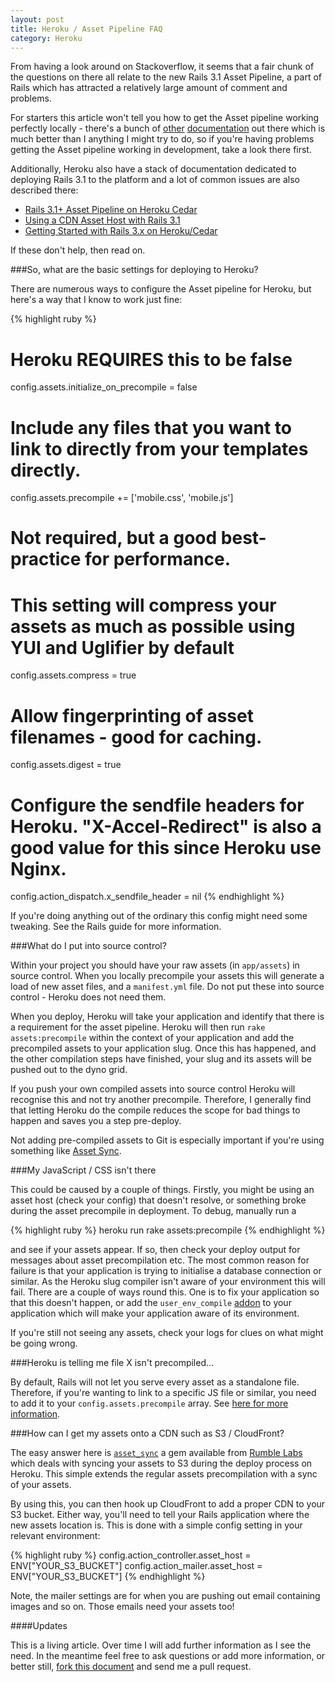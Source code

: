 ```yaml
---
layout: post
title: Heroku / Asset Pipeline FAQ
category: Heroku
---
```

From having a look around on Stackoverflow, it seems that a fair chunk of the questions on there all relate to the new Rails 3.1 Asset Pipeline, a part of Rails which has attracted a relatively large amount of comment and problems.

For starters this article won't tell you how to get the Asset pipeline working perfectly locally - there's a bunch of [other](http://guides.rubyonrails.org/asset_pipeline.html) [documentation](http://guides.rubyonrails.org/asset_pipeline.html) out there which is much better than I anything I might try to do, so if you're having problems getting the Asset pipeline working in development, take a look there first.

Additionally, Heroku also have a stack of documentation dedicated to deploying Rails 3.1 to the platform and a lot of common issues are also described there:

* [Rails 3.1+ Asset Pipeline on Heroku Cedar](https://devcenter.heroku.com/articles/rails3x-asset-pipeline-cedar)
* [Using a CDN Asset Host with Rails 3.1](https://devcenter.heroku.com/articles/cdn-asset-host-rails31)
* [Getting Started with Rails 3.x on Heroku/Cedar](https://devcenter.heroku.com/articles/rails3)

If these don't help, then read on.

###So, what are the basic settings for deploying to Heroku?

There are numerous ways to configure the Asset pipeline for Heroku, but here's a way that I know to work just fine:

{% highlight ruby %}
# Heroku REQUIRES this to be false
config.assets.initialize_on_precompile = false

# Include any files that you want to link to directly from your templates directly.
config.assets.precompile += ['mobile.css', 'mobile.js']

# Not required, but a good best-practice for performance.
# This setting will compress your assets as much as possible using YUI and Uglifier by default
config.assets.compress = true

# Allow fingerprinting of asset filenames - good for caching.
config.assets.digest = true

# Configure the sendfile headers for Heroku.  "X-Accel-Redirect" is also a good value for this since Heroku use Nginx.
config.action_dispatch.x_sendfile_header = nil
{% endhighlight %}

If you're doing anything out of the ordinary this config might need some tweaking.  See the Rails guide for more information.

###What do I put into source control?

Within your project you should have your raw assets (in `app/assets`) in source control.  When you locally precompile your assets this will generate a load of new asset files, and a `manifest.yml` file.  Do not put these into source control - Heroku does not need them.

When you deploy, Heroku will take your application and identify that there is a requirement for the asset pipeline.  Heroku will then run `rake assets:precompile` within the context of your application and add the precompiled assets to your application slug.  Once this has happened, and the other compilation steps have finished, your slug and its assets will be pushed out to the dyno grid.

If you push your own compiled assets into source control Heroku will recognise this and not try another precompile.  Therefore, I generally find that letting Heroku do the compile reduces the scope for bad things to happen and saves you a step pre-deploy.

Not adding pre-compiled assets to Git is especially important if you're using something like [Asset Sync](https://rubygems.org/gems/asset_sync).

###My JavaScript / CSS isn't there

This could be caused by a couple of things.  Firstly, you might be using an asset host (check your config) that doesn't resolve, or something broke during the asset precompile in deployment.  To debug, manually run a

{% highlight ruby %}
heroku run rake assets:precompile
{% endhighlight %}

and see if your assets appear.  If so, then check your deploy output for messages about asset precompilation etc.  The most common reason for failure is that your application is trying to initialise a database connection or similar.  As the Heroku slug compiler isn't aware of your environment this will fail.  There are a couple of ways round this.  One is to fix your application so that this doesn't happen, or add the `user_env_compile` [addon](https://devcenter.heroku.com/articles/labs-user-env-compile) to your application which will make your application aware of its environment.

If you're still not seeing any assets, check your logs for clues on what might be going wrong.

###Heroku is telling me file X isn't precompiled...

By default, Rails will not let you serve every asset as a standalone file. Therefore, if you're wanting to link to a specific JS file or similar, you need to add it to your `config.assets.precompile` array.  See [here for more information](/precompiling-non-default-assets-with-rails-3/).

###How can I get my assets onto a CDN such as S3 / CloudFront?

The easy answer here is [`asset_sync`](https://github.com/rumblelabs/asset_sync) a gem available from [Rumble Labs](http://rumblelabs.com/) which deals with syncing your assets to S3 during the deploy process on Heroku.  This simple extends the regular assets precompilation with a sync of your assets.

By using this, you can then hook up CloudFront to add a proper CDN to your S3 bucket.  Either way, you'll need to tell your Rails application where the new assets location is.  This is done with a simple config setting in your relevant environment:

{% highlight ruby %}
config.action_controller.asset_host = ENV["YOUR_S3_BUCKET"]
config.action_mailer.asset_host = ENV["YOUR_S3_BUCKET"]
{% endhighlight %}

Note, the mailer settings are for when you are pushing out email containing images and so on.  Those emails need your assets too!

####Updates

This is a living article.  Over time I will add further information as I see the need.  In the meantime feel free to ask questions or add more information, or better still, [fork this document](https://github.com/neilmiddleton/neilmiddleton.github.com) and send me a pull request.
